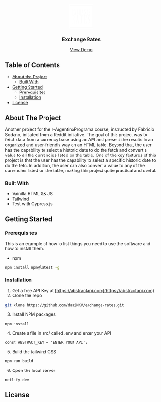 
<!-- PROJECT LOGO -->
<br />
<p align="center">
    <a href="LINK">
        <img src="src/img/logo-inverted.png" alt="Logo" width="80" height="80">
    </a>
    <h3 align="center">Exchange Rates</h3>
    <p align="center">
        <a href="https://iridescent-piroshki-d577ea.netlify.app/">View Demo</a>
    </p>
</p>



<!-- TABLE OF CONTENTS -->
## Table of Contents

* [About the Project](#about-the-project)
    * [Built With](#built-with)
* [Getting Started](#getting-started)
    * [Prerequisites](#prerequisites)
    * [Installation](#installation)
* [License](#license)



<!-- ABOUT THE PROJECT -->
## About The Project

Another project for the r-ArgentinaPrograma course, instructed by Fabricio Sodano, initiated from a Reddit initiative. The goal of this project was to fetch data from a currency base using an API and present the results in an organized and user-friendly way on an HTML table. Beyond that, the user has the capability to select a historic date to do the fetch and convert a value to all the currencies listed on the table. One of the key features of this project is that the user has the capability to select a specific historic date to do the fetc. In addition, the user can also convert a value to any of the currencies listed on the table, making this project quite practical and useful.

### Built With

* Vainilla HTML && JS
* [Tailwind](https://tailwindcss.com)
* Test with Cypress.js

<!-- GETTING STARTED -->
## Getting Started

### Prerequisites

This is an example of how to list things you need to use the software and how to install them.
* npm
```sh
npm install npm@latest -g
```

### Installation

1. Get a free API Key at [https://abstractapi.com](https://abstractapi.com)
2. Clone the repo
```sh
git clone https://github.com/daniNKV/exchange-rates.git
```
3. Install NPM packages
```sh
npm install
```
4. Create a file in src/ called .env and enter your API
```JS
const ABSTRACT_KEY = 'ENTER YOUR API';
```
5. Build the tailwind CSS
```sh
npm run build
```
6. Open the local server
```sh
netlify dev
```



<!-- LICENSE -->
## License



